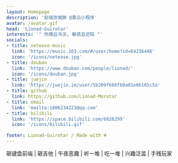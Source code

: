 ```yaml
---
layout: Homepage
description: '前端攻城狮 @乘云小程序'
avatar: /avatar.gif
head: 'Lionad-Guirotar'
interests: '" 热情且冷淡, 敏感且迟钝 "'
socials:
- title: netease-music
  link: 'https://music.163.com/#/user/home?id=64236446'
  icon: '/icons/netease.jpg'
- title: douban
  link: 'https://www.douban.com/people/lionad/'
  icon: '/icons/douban.jpg'
- title: juejin
  link: 'https://juejin.im/user/5b209f666fb9a01e66165c5a'
- title: github
  link: https://github.com/Lionad-Morotar
- title: email
  link: 'mailto:1806234223@qq.com' 
- title: bilibili
  link: 'https://space.bilibili.com/6626299'
  icon: '/icons/bilibili.gif'

footer: Lionad-Guirotar / Made with 💗
---
```


砸键盘前端 | 砸吉他 | 午夜恶魔 | 听一堆 | 吃一堆 |  兴趣泛滥 | 手残玩家

<Subfonts-1399044560 />